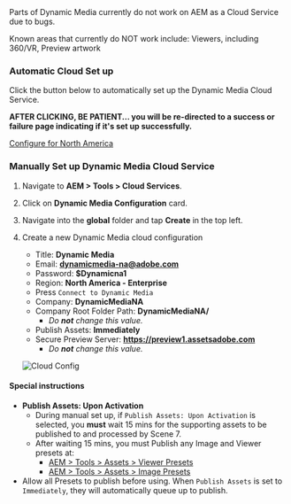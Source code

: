 <div class="unsupported">
Parts of Dynamic Media currently do not work on AEM as a Cloud Service due to bugs.

Known areas that currently do NOT work include: Viewers, including 360/VR, Preview artwork
</div>

### Automatic Cloud Set up

Click the button below to automatically set up the Dynamic Media Cloud Service.

**AFTER CLICKING, BE PATIENT... you will be re-directed to a success or failure page indicating if it's set up successfully.**

<a href="/apps/demo-utils/instructions/dynamic-media.install.html?id=na" class="button">Configure for North America</a>

### Manually Set up Dynamic Media Cloud Service

1. Navigate to **AEM > Tools > Cloud Services**.
2. Click on **Dynamic Media Configuration** card.
3. Navigate into the **global** folder and tap **Create** in the top left.
4. Create a new Dynamic Media cloud configuration
    * Title: **Dynamic Media**
    * Email: **dynamicmedia-na@adobe.com**
    * Password: **$Dynamicna1**
    * Region: **North America - Enterprise**
    * Press `Connect to Dynamic Media`
    * Company: **DynamicMediaNA**
    * Company Root Folder Path: **DynamicMediaNA/**
        * *Do **not** change this value.*
    * Publish Assets: **Immediately**
    * Secure Preview Server: **https://preview1.assetsadobe.com**
        * *Do **not** change this value.*

    ![Cloud Config](./dynamic-media/images/cloud-config.png)

#### Special instructions

* **Publish Assets: Upon Activation**
    * During manual set up, if `Publish Assets: Upon Activation` is selected, you **must** wait 15 mins for the supporting assets to be published to and processed by Scene 7.
    * After waiting 15 mins, you must Publish any Image and Viewer presets at:
        * <a href="/mnt/overlay/dam/gui/content/s7dam/viewerpresets/viewerpresets.html" target="_blank">AEM > Tools > Assets > Viewer Presets</a>
        * <a href="/mnt/overlay/dam/gui/content/s7dam/imagepresets/imagepresets.html" target="_blank">AEM > Tools > Assets > Image Presets</a>
* Allow all Presets to publish before using. When `Publish Assets` is set to `Immediately`, they will automatically queue up to publish.